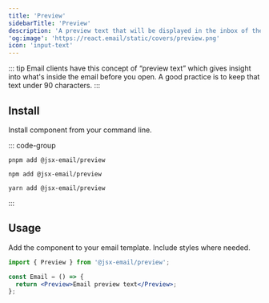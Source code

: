 ```yaml
---
title: 'Preview'
sidebarTitle: 'Preview'
description: 'A preview text that will be displayed in the inbox of the recipient.'
'og:image': 'https://react.email/static/covers/preview.png'
icon: 'input-text'
---
```


::: tip
  Email clients have this concept of “preview text” which gives insight into
  what's inside the email before you open. A good practice is to keep that text
  under 90 characters.
:::

## Install

Install component from your command line.

::: code-group

```console [pnpm]
pnpm add @jsx-email/preview
```

```console [npm]
npm add @jsx-email/preview
```

```console [yarn]
yarn add @jsx-email/preview
```

:::

## Usage

Add the component to your email template. Include styles where needed.

```jsx
import { Preview } from '@jsx-email/preview';

const Email = () => {
  return <Preview>Email preview text</Preview>;
};
```

